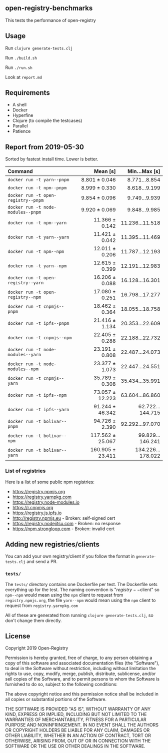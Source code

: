 ## open-registry-benchmarks

This tests the performance of open-registry

## Usage

Run `clojure generate-tests.clj`

Run `./build.sh`

Run `./run.sh`

Look at `report.md`

## Requirements

- A shell
- Docker
- Hyperfine
- Clojure (to compile the testcases)
- Parallel
- Patience

<!-- REPORT -->
## Report from 2019-05-30

Sorted by fastest install time. Lower is better.


| Command | Mean [s] | Min…Max [s] |
|:---|---:|---:|
| `docker run -t yarn--pnpm` | 8.801 ± 0.046 | 8.771…8.854 |
| `docker run -t npm--pnpm` | 8.999 ± 0.330 | 8.618…9.199 |
| `docker run -t open-registry--pnpm` | 9.854 ± 0.096 | 9.749…9.939 |
| `docker run -t node-modules--pnpm` | 9.920 ± 0.069 | 9.848…9.985 |
| `docker run -t npm--yarn` | 11.366 ± 0.142 | 11.236…11.518 |
| `docker run -t yarn--yarn` | 11.421 ± 0.042 | 11.395…11.469 |
| `docker run -t npm--npm` | 12.011 ± 0.206 | 11.787…12.193 |
| `docker run -t yarn--npm` | 12.615 ± 0.399 | 12.191…12.983 |
| `docker run -t open-registry--yarn` | 16.206 ± 0.088 | 16.128…16.301 |
| `docker run -t open-registry--npm` | 17.080 ± 0.251 | 16.798…17.277 |
| `docker run -t cnpmjs--pnpm` | 18.462 ± 0.364 | 18.055…18.758 |
| `docker run -t ipfs--pnpm` | 21.416 ± 1.134 | 20.353…22.609 |
| `docker run -t cnpmjs--npm` | 22.405 ± 0.288 | 22.188…22.732 |
| `docker run -t node-modules--yarn` | 23.191 ± 0.808 | 22.487…24.073 |
| `docker run -t node-modules--npm` | 23.377 ± 1.073 | 22.447…24.551 |
| `docker run -t cnpmjs--yarn` | 35.789 ± 0.308 | 35.434…35.991 |
| `docker run -t ipfs--npm` | 73.057 ± 12.223 | 63.604…86.860 |
| `docker run -t ipfs--yarn` | 91.244 ± 46.342 | 62.722…144.715 |
| `docker run -t bolivar--pnpm` | 94.726 ± 2.390 | 92.292…97.070 |
| `docker run -t bolivar--npm` | 117.562 ± 25.067 | 99.829…146.241 |
| `docker run -t bolivar--yarn` | 160.905 ± 23.411 | 134.226…178.022 |
<!-- REPORT_END -->

### List of registries

Here is a list of some public npm registries:

- https://registry.npmjs.org
- https://registry.yarnpkg.com
- https://registry.node-modules.io
- https://r.cnpmjs.org
- https://registry.js.ipfs.io
- http://registry.npmjs.eu - Broken: self-signed cert
- https://registry.nodejitsu.com - Broken: no response
- https://npm.strongloop.com - Broken: invalid cert

## Adding new registries/clients

You can add your own registry/client if you follow the format in
`generate-tests.clj` and send a PR.

### `tests/`

The `tests/` directory contains one Dockerfile per test. The Dockerfile
sets everything up for the test. The naming convention is "$registry--$client"
so `npm--npm` would mean using the `npm` client to request from `registry.npmjs.org`,
the file `yarn--npm` would mean using the `npm` client to request from `registry.yarnpkg.com`

All of these are generated from running `clojure generate-tests.clj`, so don't
change them directly.

## License

Copyright 2019 Open-Registry

Permission is hereby granted, free of charge, to any person obtaining a copy of this software and associated documentation files (the "Software"), to deal in the Software without restriction, including without limitation the rights to use, copy, modify, merge, publish, distribute, sublicense, and/or sell copies of the Software, and to permit persons to whom the Software is furnished to do so, subject to the following conditions:

The above copyright notice and this permission notice shall be included in all copies or substantial portions of the Software.

THE SOFTWARE IS PROVIDED "AS IS", WITHOUT WARRANTY OF ANY KIND, EXPRESS OR IMPLIED, INCLUDING BUT NOT LIMITED TO THE WARRANTIES OF MERCHANTABILITY, FITNESS FOR A PARTICULAR PURPOSE AND NONINFRINGEMENT. IN NO EVENT SHALL THE AUTHORS OR COPYRIGHT HOLDERS BE LIABLE FOR ANY CLAIM, DAMAGES OR OTHER LIABILITY, WHETHER IN AN ACTION OF CONTRACT, TORT OR OTHERWISE, ARISING FROM, OUT OF OR IN CONNECTION WITH THE SOFTWARE OR THE USE OR OTHER DEALINGS IN THE SOFTWARE.
